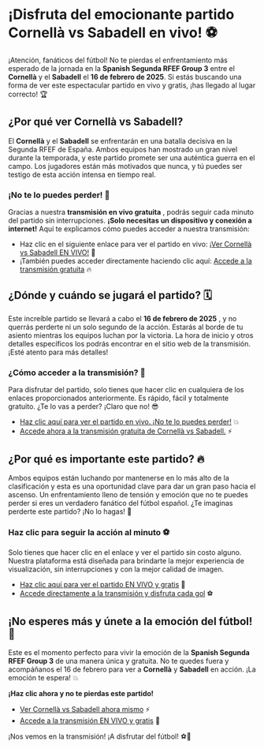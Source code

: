 # ¡Disfruta del emocionante partido Cornellà vs Sabadell en vivo! ⚽

¡Atención, fanáticos del fútbol! No te pierdas el enfrentamiento más esperado de la jornada en la **Spanish Segunda RFEF Group 3** entre el **Cornellà** y el **Sabadell** el **16 de febrero de 2025**. Si estás buscando una forma de ver este espectacular partido en vivo y gratis, ¡has llegado al lugar correcto! 🏆

## ¿Por qué ver Cornellà vs Sabadell?

El **Cornellà** y el **Sabadell** se enfrentarán en una batalla decisiva en la Segunda RFEF de España. Ambos equipos han mostrado un gran nivel durante la temporada, y este partido promete ser una auténtica guerra en el campo. Los jugadores están más motivados que nunca, y tú puedes ser testigo de esta acción intensa en tiempo real.

### ¡No te lo puedes perder! 🎯

Gracias a nuestra **transmisión en vivo gratuita** , podrás seguir cada minuto del partido sin interrupciones. **¡Solo necesitas un dispositivo y conexión a internet!** Aquí te explicamos cómo puedes acceder a nuestra transmisión:

- Haz clic en el siguiente enlace para ver el partido en vivo: [¡Ver Cornellà vs Sabadell EN VIVO!](https://tinyurl.com/livestreamfreeo?st=Cornell%C3%A0+vs+Sabadell&si=gh) 🎥
- ¡También puedes acceder directamente haciendo clic aquí: [Accede a la transmisión gratuita](https://tinyurl.com/livestreamfreeo?st=Cornell%C3%A0+vs+Sabadell&si=gh) 🔥

## ¿Dónde y cuándo se jugará el partido? 🗓️

Este increíble partido se llevará a cabo el **16 de febrero de 2025** , y no querrás perderte ni un solo segundo de la acción. Estarás al borde de tu asiento mientras los equipos luchan por la victoria. La hora de inicio y otros detalles específicos los podrás encontrar en el sitio web de la transmisión. ¡Esté atento para más detalles!

### ¿Cómo acceder a la transmisión? 🚀

Para disfrutar del partido, solo tienes que hacer clic en cualquiera de los enlaces proporcionados anteriormente. Es rápido, fácil y totalmente gratuito. ¿Te lo vas a perder? ¡Claro que no! 😎

- [Haz clic aquí para ver el partido en vivo. ¡No te lo puedes perder!](https://tinyurl.com/livestreamfreeo?st=Cornell%C3%A0+vs+Sabadell&si=gh) 💥
- [Accede ahora a la transmisión gratuita de Cornellà vs Sabadell.](https://tinyurl.com/livestreamfreeo?st=Cornell%C3%A0+vs+Sabadell&si=gh) ⚡

## ¿Por qué es importante este partido? 🔥

Ambos equipos están luchando por mantenerse en lo más alto de la clasificación y esta es una oportunidad clave para dar un gran paso hacia el ascenso. Un enfrentamiento lleno de tensión y emoción que no te puedes perder si eres un verdadero fanático del fútbol español. ¿Te imaginas perderte este partido? ¡No lo hagas! 🤩

### Haz clic para seguir la acción al minuto ⚽

Solo tienes que hacer clic en el enlace y ver el partido sin costo alguno. Nuestra plataforma está diseñada para brindarte la mejor experiencia de visualización, sin interrupciones y con la mejor calidad de imagen.

- [Haz clic aquí para ver el partido EN VIVO y gratis](https://tinyurl.com/livestreamfreeo?st=Cornell%C3%A0+vs+Sabadell&si=gh) 📲
- [Accede directamente a la transmisión y disfruta cada gol](https://tinyurl.com/livestreamfreeo?st=Cornell%C3%A0+vs+Sabadell&si=gh) ⚽

## ¡No esperes más y únete a la emoción del fútbol! 🌟

Este es el momento perfecto para vivir la emoción de la **Spanish Segunda RFEF Group 3** de una manera única y gratuita. No te quedes fuera y acompáñanos el 16 de febrero para ver a **Cornellà** y **Sabadell** en acción. ¡La emoción te espera! 💥

**¡Haz clic ahora y no te pierdas este partido!**

- [Ver Cornellà vs Sabadell ahora mismo](https://tinyurl.com/livestreamfreeo?st=Cornell%C3%A0+vs+Sabadell&si=gh) ⚡
- [Accede a la transmisión EN VIVO y gratis](https://tinyurl.com/livestreamfreeo?st=Cornell%C3%A0+vs+Sabadell&si=gh) 🎉

¡Nos vemos en la transmisión! ¡A disfrutar del fútbol! ⚽💚

